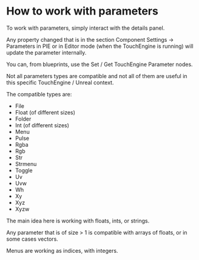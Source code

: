 # How to work with parameters

To work with parameters, simply interact with the details panel.

Any property changed that is in the section Component Settings -> Parameters in PIE or in Editor mode (when the TouchEngine is running) will update the parameter internally.

You can, from blueprints, use the Set / Get TouchEngine Parameter nodes.

Not all parameters types are compatible and not all of them are useful in this specific TouchEngine / Unreal context.

The compatible types are:
* File
* Float (of different sizes)
* Folder
* Int (of different sizes)
* Menu
* Pulse
* Rgba
* Rgb
* Str
* Strmenu
* Toggle
* Uv
* Uvw
* Wh
* Xy
* Xyz
* Xyzw

The main idea here is working with floats, ints, or strings.

Any parameter that is of size > 1 is compatible with arrays of floats, or in some cases vectors.

Menus are working as indices, with integers.